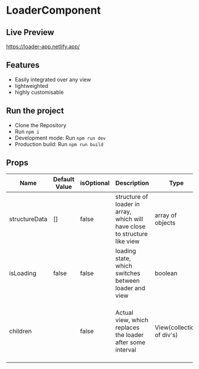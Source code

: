 # LoaderComponent

## Live Preview
https://loader-app.netlify.app/

## Features
- Easily integrated over any view
- lightweighted
- highly customisable

## Run the project

- Clone the Repository
- Run `npm i`
- Development mode: Run `npm run dev`
- Production build: Run `npm run build`

## Props
| Name | Default Value | isOptional | Description | Type | Example
|----------|----------|----------|----------|----------|----------|
| structureData    |  []        |  false        | structure of loader in array, which will have close to structure like view | array of objects | [ { type: "text", height: "400px", width: "650px"}, { type: "text", width: "500px", height: "20px" }, { type: "text", width: "250px", height: "20px" }, ]
|  isLoading    |  false        |    false      | loading state, which switches between loader and view | boolean
| children    |          | false         | Actual view, which replaces the loader after some interval         | View(collection of div's) | <div> <div> <img style={{ height: "400px", width: "650px" }} src={ "https://images.pexels.com/photos/126271/pexels-photo-126271.jpeg?auto=compress&cs=tinysrgb&w=1260&h=750&dpr=2" } /> </div> <div> Lorem Ipsum is simply dummy text of the printing and typesetting industry </div> <div>Contrary to popular belief in everyone</div> </div>
